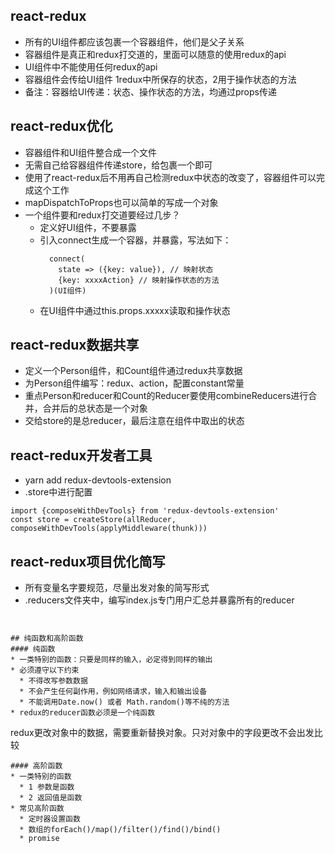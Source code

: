 ## react-redux
* 所有的UI组件都应该包裹一个容器组件，他们是父子关系
* 容器组件是真正和redux打交道的，里面可以随意的使用redux的api
* UI组件中不能使用任何redux的api
* 容器组件会传给UI组件 1redux中所保存的状态，2用于操作状态的方法
* 备注：容器给UI传递：状态、操作状态的方法，均通过props传递

## react-redux优化
* 容器组件和UI组件整合成一个文件
* 无需自己给容器组件传递store，给<APP />包裹一个<Provider store={store}>即可
* 使用了react-redux后不用再自己检测redux中状态的改变了，容器组件可以完成这个工作
* mapDispatchToProps也可以简单的写成一个对象
* 一个组件要和redux打交道要经过几步？
  * 定义好UI组件，不要暴露
  * 引入connect生成一个容器，并暴露，写法如下：
    ```
      connect(
        state => ({key: value}), // 映射状态
        {key: xxxxAction} // 映射操作状态的方法
      )(UI组件)
    ```
  * 在UI组件中通过this.props.xxxxx读取和操作状态

## react-redux数据共享
* 定义一个Person组件，和Count组件通过redux共享数据
* 为Person组件编写：redux、action，配置constant常量
* 重点Person和reducer和Count的Reducer要使用combineReducers进行合并，合并后的总状态是一个对象
* 交给store的是总reducer，最后注意在组件中取出的状态

## react-redux开发者工具
* yarn add redux-devtools-extension
* .store中进行配置
```
import {composeWithDevTools} from 'redux-devtools-extension'
const store = createStore(allReducer, composeWithDevTools(applyMiddleware(thunk)))
```
## react-redux项目优化简写
* 所有变量名字要规范，尽量出发对象的简写形式
* .reducers文件夹中，编写index.js专门用户汇总并暴露所有的reducer
```


## 纯函数和高阶函数
#### 纯函数
* 一类特别的函数：只要是同样的输入，必定得到同样的输出
* 必须遵守以下约束
  * 不得改写参数数据
  * 不会产生任何副作用，例如网络请求，输入和输出设备
  * 不能调用Date.now() 或者 Math.random()等不纯的方法
* redux的reducer函数必须是一个纯函数
```
redux更改对象中的数据，需要重新替换对象。只对对象中的字段更改不会出发比较
```
#### 高阶函数
* 一类特别的函数
  * 1 参数是函数
  * 2 返回值是函数
* 常见高阶函数
  * 定时器设置函数
  * 数组的forEach()/map()/filter()/find()/bind()
  * promise
